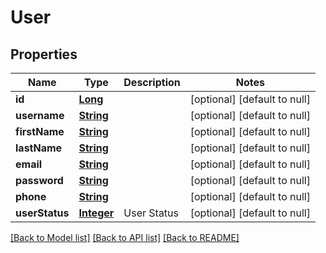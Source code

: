 # User
## Properties

Name | Type | Description | Notes
------------ | ------------- | ------------- | -------------
**id** | [**Long**](long.md) |  | [optional] [default to null]
**username** | [**String**](string.md) |  | [optional] [default to null]
**firstName** | [**String**](string.md) |  | [optional] [default to null]
**lastName** | [**String**](string.md) |  | [optional] [default to null]
**email** | [**String**](string.md) |  | [optional] [default to null]
**password** | [**String**](string.md) |  | [optional] [default to null]
**phone** | [**String**](string.md) |  | [optional] [default to null]
**userStatus** | [**Integer**](integer.md) | User Status | [optional] [default to null]

[[Back to Model list]](../README.md#documentation-for-models) [[Back to API list]](../README.md#documentation-for-api-endpoints) [[Back to README]](../README.md)

